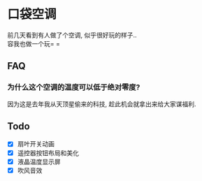 # 口袋空调

前几天看到有人做了个空调, 似乎很好玩的样子..  
容我也做一个玩= =

## FAQ

### 为什么这个空调的温度可以低于绝对零度?

因为这是去年我从天顶星偷来的科技, 趁此机会就拿出来给大家谋福利.

## Todo

- [x] 扇叶开关动画
- [x] 遥控器按钮布局和美化
- [x] 液晶温度显示屏
- [x] 吹风音效
